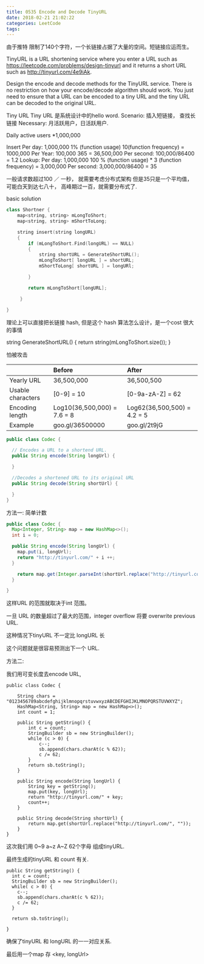 ```yaml
---
title: 0535 Encode and Decode TinyURL
date: 2018-02-21 21:02:22
categories: LeetCode
tags:
---
```


由于推特 限制了140个字符，一个长链接占据了大量的空间。短链接应运而生。

TinyURL is a URL shortening service where you enter a URL such as https://leetcode.com/problems/design-tinyurl and it returns a short URL such as http://tinyurl.com/4e9iAk.

Design the encode and decode methods for the TinyURL service. There is no restriction on how your encode/decode algorithm should work. You just need to ensure that a URL can be encoded to a tiny URL and the tiny URL can be decoded to the original URL.


Tiny URL
Tiny URL 是系统设计中的hello word.
Scenario:
插入短链接，
查找长链接
Necessary:
月活跃用户，日活跃用户.

Daily active users
*1,000,000

Insert
Per day: 1,000,000 1% (function usage) 10(function frequency) = 1000,000
Per Year: 100,000 365 = 36,500,000
Per second: 100,000/86400 = 1.2
Lookup:
Per day: 1,000,000 100 % (function usage) * 3 (function frequency) = 3,000,000
Per second: 3,000,000/86400 = 35

一般请求数超过100 ／ 一秒， 就需要考虑分布式架构
但是35只是一个平均值，可能白天到达七八十， 高峰期过一百，就需要分布式了.


basic solution

```cpp
class Shortner {
    map<string, string> mLongToShort;
    map<string, string> mShortToLong;

    string insert(string longURL)
    {
        if (mLongToShort.Find(longURL) == NULL)
        {
            string shortURL = GenerateShortURL();
            mLongToShort[ longURL ] = shortURL;
            mShortToLong[ shortURL ] = longURl;

        }

        return mLongToShort[longURL];

     }

}
```

理论上可以直接把长链接 hash, 但是这个 hash 算法怎么设计，是一个cost 很大的事情

string GenerateShortURL() 
{
    return string(mLongToShort.size());
}

怕被攻击

|    | Before         | After 
|:---|:--------------|:---------|    
|Yearly URL| 36,500,000 | 36,500,500 |
|Usable characters |[0-9] = 10 | [0-9a-zA-Z] = 62 |
|Encoding length |Log10(36,500,000) = 7.6 = 8 | Log62(36,500,500) = 4.2 = 5 |
|Example |goo.gl/36500000 | goo.gl/2t9jG |


```java
public class Codec {

  // Encodes a URL to a shortend URL.
  public String encode(String longUrl) {

  }

  //Decodes a shortened URL to its original URL
  public String decode(String shortUrl) {

  }
}
```


方法一: 简单计数
```java
public class Codec {
  Map<Integer, String> map = new HashMap<>();
  int i = 0;

  public String encode(String longUrl) {
    map.put(i, longUrl);
    return "http://tinyurl.com/" + i ++;
  }

    return map.get(Integer.parseInt(shortUrl.replace("http://tinyurl.com/", "")));
  }

}
```

这样URL 的范围就取决于int 范围。

一旦 URL 的数量超过了最大的范围，integer overflow 将要 overwrite previous URL.

这种情况下tinyURL 不一定比 longURL 长

这个问题就是很容易预测出下一个 URL.


方法二:

我们用可变长度去encode URL, 

```
public class Codec {

    String chars = "0123456789abcdefghijklmnopqrstuvwxyzABCDEFGHIJKLMNOPQRSTUVWXYZ";
    HashMap<String, String> map = new HashMap<>();
    int count = 1;

    public String getString() {
        int c = count;
        StringBuilder sb = new StringBuilder();
        while (c > 0) {
            c--;
            sb.append(chars.charAt(c % 62));
            c /= 62;
        }
        return sb.toString();
    }

    public String encode(String longUrl) {
        String key = getString();
        map.put(key, longUrl);
        return "http://tinyurl.com/" + key;
        count++;
    }

    public String decode(String shortUrl) {
        return map.get(shortUrl.replace("http://tinyurl.com/", ""));
    }
}
```

这次我们用 0~9 a~z A~Z 62个字母 组成tinyURL.

最终生成的tinyURL 和 count 有关.

```
public String getString() {
  int c = count;
  StringBuilder sb = new StringBuilder();
  while( c > 0) {
    c--;
    sb.append(chars.charAt(c % 62));
    c /= 62;
  }

  return sb.toString();

}
```

确保了tinyURL 和  longURL 的一一对应关系.

最后用一个map 存 &lt;key, longUrl&gt;





